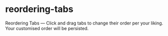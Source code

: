 # reordering-tabs
Reordering Tabs — Click and drag tabs to change their order per your liking. Your customised order will be persisted.
